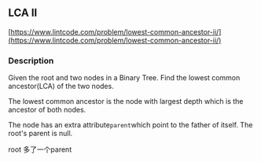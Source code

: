 ## LCA II

[https://www.lintcode.com/problem/lowest-common-ancestor-ii/](https://www.lintcode.com/problem/lowest-common-ancestor-ii/)

### Description

Given the root and two nodes in a Binary Tree. Find the lowest common ancestor\(LCA\) of the two nodes.

The lowest common ancestor is the node with largest depth which is the ancestor of both nodes.

The node has an extra attribute`parent`which point to the father of itself. The root's parent is null.



root 多了一个parent

